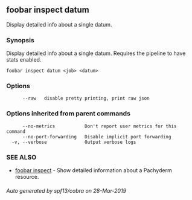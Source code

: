 ## foobar inspect datum

Display detailed info about a single datum.

### Synopsis


Display detailed info about a single datum. Requires the pipeline to have stats enabled.

```
foobar inspect datum <job> <datum>
```

### Options

```
      --raw   disable pretty printing, print raw json
```

### Options inherited from parent commands

```
      --no-metrics           Don't report user metrics for this command
      --no-port-forwarding   Disable implicit port forwarding
  -v, --verbose              Output verbose logs
```

### SEE ALSO
* [foobar inspect](foobar_inspect.md)	 - Show detailed information about a Pachyderm resource.

###### Auto generated by spf13/cobra on 28-Mar-2019
